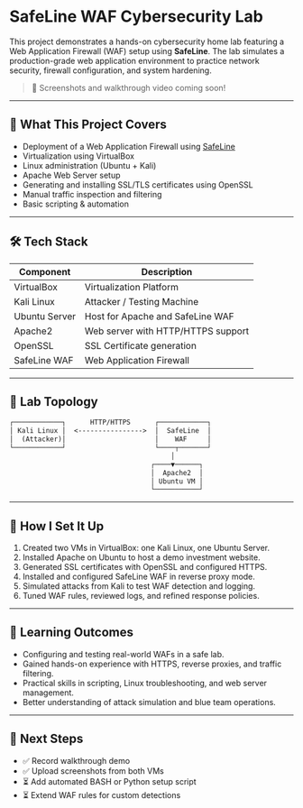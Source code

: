 #  SafeLine WAF Cybersecurity Lab

This project demonstrates a hands-on cybersecurity home lab featuring a Web Application Firewall (WAF) setup using **SafeLine**. The lab simulates a production-grade web application environment to practice network security, firewall configuration, and system hardening.

> 📸 Screenshots and walkthrough video coming soon!

---

## 📌 What This Project Covers

- Deployment of a Web Application Firewall using [SafeLine](https://www.safeline.io)
- Virtualization using VirtualBox
- Linux administration (Ubuntu + Kali)
- Apache Web Server setup
- Generating and installing SSL/TLS certificates using OpenSSL
- Manual traffic inspection and filtering
- Basic scripting & automation

---

## 🛠️ Tech Stack

| Component      | Description                         |
|----------------|-------------------------------------|
| VirtualBox     | Virtualization Platform             |
| Kali Linux     | Attacker / Testing Machine          |
| Ubuntu Server  | Host for Apache and SafeLine WAF    |
| Apache2        | Web server with HTTP/HTTPS support  |
| OpenSSL        | SSL Certificate generation          |
| SafeLine WAF   | Web Application Firewall            |

---

## 🧪 Lab Topology

```markdown
┌────────────┐      HTTP/HTTPS      ┌────────────┐
│ Kali Linux │  <---------------->  │  SafeLine  │
│  (Attacker)│                      │    WAF     │
└────────────┘                      └────┬───────┘
                                        │
                                   ┌────▼──────┐
                                   │  Apache2  │
                                   │ Ubuntu VM │
                                   └───────────┘
```

---

## 🚀 How I Set It Up

1. Created two VMs in VirtualBox: one Kali Linux, one Ubuntu Server.
2. Installed Apache on Ubuntu to host a demo investment website.
3. Generated SSL certificates with OpenSSL and configured HTTPS.
4. Installed and configured SafeLine WAF in reverse proxy mode.
5. Simulated attacks from Kali to test WAF detection and logging.
6. Tuned WAF rules, reviewed logs, and refined response policies.

---

## 📜 Learning Outcomes

- Configuring and testing real-world WAFs in a safe lab.
- Gained hands-on experience with HTTPS, reverse proxies, and traffic filtering.
- Practical skills in scripting, Linux troubleshooting, and web server management.
- Better understanding of attack simulation and blue team operations.

---

## 🚧 Next Steps

- ✅ Record walkthrough demo
- ✅ Upload screenshots from both VMs
- ⏳ Add automated BASH or Python setup script
- ⏳ Extend WAF rules for custom detections




